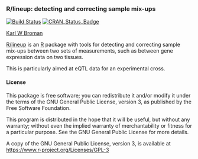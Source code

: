 ### R/lineup: detecting and correcting sample mix-ups

[![Build Status](https://travis-ci.org/kbroman/lineup.svg?branch=master)](https://travis-ci.org/kbroman/lineup)
[![CRAN_Status_Badge](https://www.r-pkg.org/badges/version/lineup)](https://cran.r-project.org/package=lineup)

[Karl W Broman](https://kbroman.org)

[R/lineup](https://github.com/kbroman/lineup) is an
[R](https://www.r-project.org) package with tools for detecting and
correcting sample mix-ups between two sets of measurements, such as
between gene expression data on two tissues.

This is particularly aimed at eQTL data for an experimental cross.

#### License

This package is free software; you can redistribute it and/or modify it
under the terms of the GNU General Public License, version 3, as
published by the Free Software Foundation.

This program is distributed in the hope that it will be useful, but
without any warranty; without even the implied warranty of
merchantability or fitness for a particular purpose.  See the GNU
General Public License for more details.

A copy of the GNU General Public License, version 3, is available at
<https://www.r-project.org/Licenses/GPL-3>
